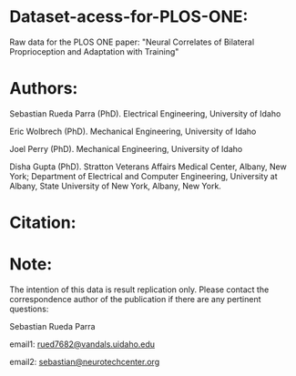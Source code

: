 # Dataset-acess-for-PLOS-ONE:

Raw data for the PLOS ONE paper: "Neural Correlates of Bilateral Proprioception and Adaptation with Training"

# Authors:
Sebastian Rueda Parra (PhD). Electrical Engineering, University of Idaho 

Eric Wolbrech (PhD). Mechanical Engineering, University of Idaho 

Joel Perry (PhD). Mechanical Engineering, University of Idaho

Disha Gupta (PhD). Stratton Veterans Affairs Medical Center, Albany, New York; Department of Electrical and Computer Engineering, University at Albany, State University of New York, Albany, New York.


# Citation:


# Note:

The intention of this data is result replication only. Please contact the correspondence author of the publication if there are any pertinent questions:

Sebastian Rueda Parra

email1: rued7682@vandals.uidaho.edu

email2: sebastian@neurotechcenter.org
